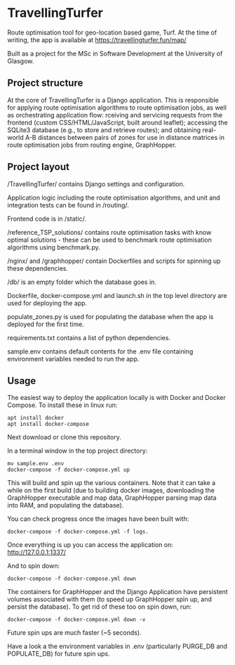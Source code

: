 # TravellingTurfer

Route optimisation tool for geo-location based game, Turf. At the time of writing, the app is available at https://travellingturfer.fun/map/

Built as a project for the MSc in Software Development at the University of Glasgow.

## Project structure

At the core of TravellingTurfer is a Django application. This is responsible for applying route optimisation algorithms to route optimisation jobs, as well as orchestrating application flow: rceiving and servicing requests from the frontend (custom CSS/HTML/JavaScript, built around leaflet); accessing the SQLite3 database (e.g., to store and retrieve routes); and obtaining real-world A-B distances between pairs of zones for use in distance matrices in route optimisation jobs from routing engine, GraphHopper.

## Project layout

/TravellingTurfer/ contains Django settings and configuration.

Application logic including the route optimisation algorithms, and unit and integration tests can be found in /routing/.

Frontend code is in /static/.

/reference_TSP_solutions/ contains route optimisation tasks with know optimal solutions - these can be used to benchmark route optimisation algorithms using benchmark.py.

/nginx/ and /graphhopper/ contain Dockerfiles and scripts for spinning up these dependencies.

/db/ is an empty folder which the database goes in.

Dockerfile, docker-compose.yml and launch.sh in the top level directory are used for deploying the app.

populate_zones.py is used for populating the database when the app is deployed for the first time.

requirements.txt contains a list of python dependencies.

sample.env contains default contents for the .env file containing environment variables needed to run the app.

## Usage

The easiest way to deploy the application locally is with Docker and Docker Compose. To install these in linux run:

```
apt install docker
apt install docker-compose
```

Next download or clone this repository.

In a terminal window in the top project directory:

```
mv sample.env .env
docker-compose -f docker-compose.yml up
```

This will build and spin up the various containers. Note that it can take a while on the first build (due to building docker images, downloading the GraphHopper executable and map data, GraphHopper parsing map data into RAM, and populating the database).

You can check progress once the images have been built with:

```
docker-compose -f docker-compose.yml -f logs.
```

Once everything is up you can access the application on: http://127.0.0.1:1337/

And to spin down:

```
docker-compose -f docker-compose.yml down
```

The containers for GraphHopper and the Django Application have persistent volumes associated with them (to speed up GraphHopper spin up, and persist the database). To get rid of these too on spin down, run:

```
docker-compose -f docker-compose.yml down -v
```

Future spin ups are much faster (~5 seconds).

Have a look a the environment variables in .env (particularly PURGE_DB and POPULATE_DB) for future spin ups.
